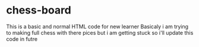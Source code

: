 # chess-board
This is a basic and normal HTML code for new learner
Basicaly i am trying to making full chess with there pices but i am getting stuck so i'll update this code in futre
